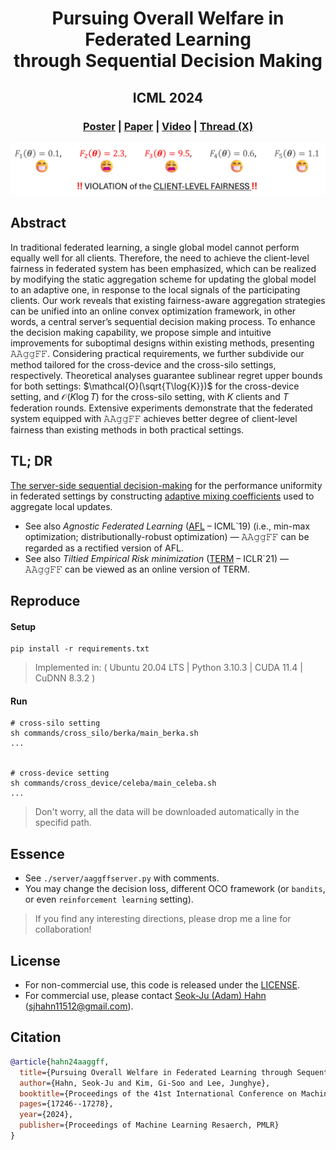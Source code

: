 <div align="center">
  <h1 align="center">Pursuing Overall Welfare in Federated Learning <br> through Sequential Decision Making</h1>
  <h2 align="center">ICML 2024</h2>

### [Poster](./assets/AAggFF_Poster.pdf) | [Paper](https://arxiv.org/abs/2405.20821) | [Video](https://youtu.be/HwzcV645Xoc?list=PLTlQ809nH5xsdYaTyfsXbM6_gkzerxW8j) | [Thread (X)](https://x.com/vaseline_555/status/1814694180435993044)

</div>

<div align="center">
<img width="800" alt="image" src="./assets/AAggFF_Thumbnail.png">
</div>

## Abstract
In traditional federated learning, a single global model cannot perform equally well for all clients. Therefore, the need to achieve the client-level fairness in federated system has been emphasized, which can be realized by modifying the static aggregation scheme for updating the global model to an adaptive one, in response to the local signals of the participating clients. Our work reveals that existing fairness-aware aggregation strategies can be unified into an online convex optimization framework, in other words, a central server’s sequential decision making process. To enhance the decision making capability, we propose simple and intuitive improvements for suboptimal designs within existing methods, presenting 𝙰𝙰𝚐𝚐𝙵𝙵. Considering practical requirements, we further subdivide our method tailored for the cross-device and the cross-silo settings, respectively. Theoretical analyses guarantee sublinear regret upper bounds for both settings: $\mathcal{O}(\sqrt{T\log{K}})$ for the cross-device setting, and  $\mathcal{O}(K\log{T})$ for the cross-silo setting, with $K$ clients and $T$ federation rounds. Extensive experiments demonstrate that the federated system equipped with 𝙰𝙰𝚐𝚐𝙵𝙵 achieves better degree of client-level fairness than existing methods in both practical settings.

## TL; DR
<u>The server-side sequential decision-making</u> for the performance uniformity in federated settings by constructing <u>adaptive mixing coefficients</u> used to aggregate local updates.
* See also <i>Agnostic Federated Learning</i> ([AFL](https://arxiv.org/abs/1902.00146) &ndash; ICML`19) (i.e., min-max optimization; distributionally-robust optimization) &mdash; 𝙰𝙰𝚐𝚐𝙵𝙵 can be regarded as a rectified version of AFL.
* See also <i>Tiltied Empirical Risk minimization</i> ([TERM](https://openreview.net/forum?id=K5YasWXZT3O) &ndash; ICLR`21) &mdash; 𝙰𝙰𝚐𝚐𝙵𝙵 can be viewed as an online version of TERM.


## Reproduce
#### Setup 
```
pip install -r requirements.txt
```
> Implemented in: ( Ubuntu 20.04 LTS | Python 3.10.3 | CUDA 11.4 | CuDNN 8.3.2 )


#### Run
```
# cross-silo setting
sh commands/cross_silo/berka/main_berka.sh
...


# cross-device setting
sh commands/cross_device/celeba/main_celeba.sh
...
```
> Don't worry, all the data will be downloaded automatically in the specifid path.

## Essence
* See `./server/aaggffserver.py` with comments.
* You may change the decision loss, different OCO framework (or `bandits`, or even `reinforcement learning` setting).
> If you find any interesting directions, please drop me a line for collaboration!

## License
* For non-commercial use, this code is released under the [LICENSE](./LICENSE).  
* For commercial use, please contact <u>Seok-Ju (Adam) Hahn</u> ([sjhahn11512@gmail.com](mailto:sjhahn11512@gmail.com)).


## Citation

```BibTeX
@article{hahn24aaggff,
  title={Pursuing Overall Welfare in Federated Learning through Sequential Decision Making},
  author={Hahn, Seok-Ju and Kim, Gi-Soo and Lee, Junghye},
  booktitle={Proceedings of the 41st International Conference on Machine Learning},
  pages={17246--17278},
  year={2024},
  publisher={Proceedings of Machine Learning Resaerch, PMLR}
}
```
